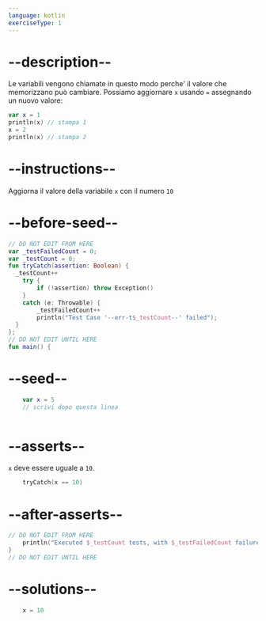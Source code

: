 ```yaml
---
language: kotlin
exerciseType: 1
---
```


# --description--

Le variabili vengono chiamate in questo modo perche' il valore che memorizzano può cambiare.
Possiamo aggiornare `x` usando `=` assegnando un nuovo valore:
```kotlin
var x = 1
println(x) // stampa 1
x = 2
println(x) // stampa 2
```

# --instructions--

Aggiorna il valore della variabile `x` con il numero `10`

# --before-seed--

```kotlin
// DO NOT EDIT FROM HERE
var _testFailedCount = 0;
var _testCount = 0;
fun tryCatch(assertion: Boolean) {
  _testCount++
    try { 
        if (!assertion) throw Exception()
    }
    catch (e: Throwable) {
        _testFailedCount++
        println("Test Case '--err-t$_testCount--' failed");
  }
};
// DO NOT EDIT UNTIL HERE
fun main() {
```

# --seed--

```kotlin
    var x = 5
    // scrivi dopo questa linea
    
```

# --asserts--

`x` deve essere uguale a `10`.

```kotlin
    tryCatch(x == 10)
```

# --after-asserts--

```kotlin
// DO NOT EDIT FROM HERE 
    println("Executed $_testCount tests, with $_testFailedCount failures");
}
// DO NOT EDIT UNTIL HERE
```

# --solutions--

```kotlin
    x = 10
```
